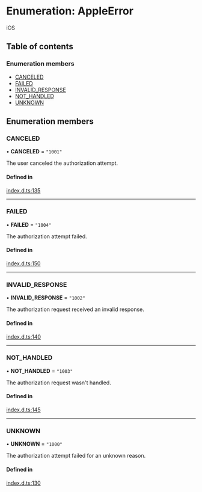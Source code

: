 # Enumeration: AppleError

iOS

## Table of contents

### Enumeration members

- [CANCELED](AppleError.md#canceled)
- [FAILED](AppleError.md#failed)
- [INVALID\_RESPONSE](AppleError.md#invalid_response)
- [NOT\_HANDLED](AppleError.md#not_handled)
- [UNKNOWN](AppleError.md#unknown)

## Enumeration members

### CANCELED

• **CANCELED** = `"1001"`

The user canceled the authorization attempt.

#### Defined in

[index.d.ts:135](https://github.com/invertase/react-native-apple-authentication/blob/86e8b17/lib/index.d.ts#L135)

___

### FAILED

• **FAILED** = `"1004"`

The authorization attempt failed.

#### Defined in

[index.d.ts:150](https://github.com/invertase/react-native-apple-authentication/blob/86e8b17/lib/index.d.ts#L150)

___

### INVALID\_RESPONSE

• **INVALID\_RESPONSE** = `"1002"`

The authorization request received an invalid response.

#### Defined in

[index.d.ts:140](https://github.com/invertase/react-native-apple-authentication/blob/86e8b17/lib/index.d.ts#L140)

___

### NOT\_HANDLED

• **NOT\_HANDLED** = `"1003"`

The authorization request wasn't handled.

#### Defined in

[index.d.ts:145](https://github.com/invertase/react-native-apple-authentication/blob/86e8b17/lib/index.d.ts#L145)

___

### UNKNOWN

• **UNKNOWN** = `"1000"`

The authorization attempt failed for an unknown reason.

#### Defined in

[index.d.ts:130](https://github.com/invertase/react-native-apple-authentication/blob/86e8b17/lib/index.d.ts#L130)
